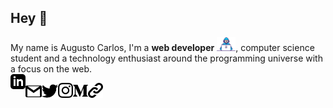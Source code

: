 ## Hey 👋
My name is Augusto Carlos, I'm a <b>web developer</b> <img src="https://github.com/augusto-carlos/augusto-carlos/blob/master/assets/dev.gif" width="30px">, computer science student and a technology enthusiast around the programming universe with a focus on the web.
<br>
<a href="https://in.linkedin.com/in/augusto-carlos-4499431a6">
    <img align="left" alt="Augusto Carlos | Linkedin" width="24px" src="https://github.com/augusto-carlos/augusto-carlos/blob/master/assets/linkedin.svg" />
</a>
 
 <a href="mailto:augustocarlos9966@gmail.com">
    <img align="left" alt="Augusto Carlos | Gmail" width="26px" src="https://github.com/augusto-carlos/augusto-carlos/blob/master/assets/gmail.svg" />
  </a>
  
 <a href="https://twitter.com/augusto_4real">
    <img align="left" alt="Augusto Carlos | Twitter" width="26px" src="https://github.com/augusto-carlos/augusto-carlos/blob/master/assets/twitter.svg" />
  </a>
  
<a href="https://www.instagram.com/augustocarlos_96">
    <img align="left" alt="Augusto Carlos | Instagram" width="24px" src="https://github.com/augusto-carlos/augusto-carlos/blob/master/assets/instagram.svg" />
  </a>
  
  
<a href="https://medium.com/@augustocarlos">
    <img align="left" alt="Augusto Carlos | Medium," width="24px" src="https://github.com/augusto-carlos/augusto-carlos/blob/master/assets/medium.svg" />
  </a>
  
  
<a href="https://augusto-carlos.github.io/website">
    <img align="left" alt="Augusto Carlos | Website," width="24px" src="https://github.com/augusto-carlos/augusto-carlos/blob/master/assets/link.svg" />
</a>
  
